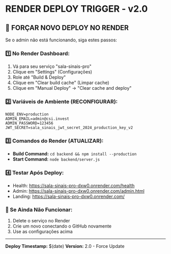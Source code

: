 # RENDER DEPLOY TRIGGER - v2.0

## 🔄 FORÇAR NOVO DEPLOY NO RENDER

Se o admin não está funcionando, siga estes passos:

### 1️⃣ No Render Dashboard:
1. Vá para seu serviço "sala-sinais-pro"
2. Clique em "Settings" (Configurações)
3. Role até "Build & Deploy"
4. Clique em "Clear build cache" (Limpar cache)
5. Clique em "Manual Deploy" → "Clear cache and deploy"

### 2️⃣ Variáveis de Ambiente (RECONFIGURAR):
```
NODE_ENV=production
ADMIN_EMAIL=admin@csi.invest
ADMIN_PASSWORD=123456
JWT_SECRET=sala_sinais_jwt_secret_2024_production_key_v2
```

### 3️⃣ Comandos do Render (ATUALIZAR):
- **Build Command:** `cd backend && npm install --production`
- **Start Command:** `node backend/server.js`

### 4️⃣ Testar Após Deploy:
- Health: https://sala-sinais-pro-dxw0.onrender.com/health
- Admin: https://sala-sinais-pro-dxw0.onrender.com/admin.html
- Landing: https://sala-sinais-pro-dxw0.onrender.com/

### 🔧 Se Ainda Não Funcionar:
1. Delete o serviço no Render
2. Crie um novo conectando o GitHub novamente
3. Use as configurações acima

---
**Deploy Timestamp:** $(date)
**Version:** 2.0 - Force Update